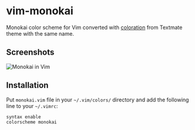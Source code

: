 # vim-monokai

Monokai color scheme for Vim converted with [coloration](http://coloration.sickill.net) from Textmate theme with the same name.

## Screenshots

![Monokai in Vim](https://github.com/downloads/sickill/vim-monokai/vim-monokai.png)

## Installation

Put `monokai.vim` file in your `~/.vim/colors/` directory and add the following line to your `~/.vimrc`:

    syntax enable
    colorscheme monokai
